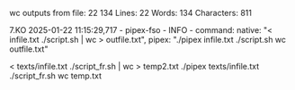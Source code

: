 wc outputs from file: 22 134 
Lines: 22
Words: 134
Characters: 811

7.KO 2025-01-22 11:15:29,717 - pipex-fso - INFO - command: native: "< infile.txt ./script.sh | wc > outfile.txt", pipex: "./pipex infile.txt ./script.sh wc outfile.txt"

< texts/infile.txt ./script_fr.sh | wc > temp2.txt
./pipex texts/infile.txt ./script_fr.sh wc temp.txt